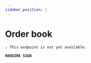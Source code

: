 ```yaml
---
sidebar_position: 2
---
```


# Order book

```
⚠️ This endpoint is not yet available.
```

**`REQUIRE SIGN`**
